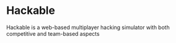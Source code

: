 # Hackable
Hackable is a web-based multiplayer hacking simulator with both competitive and team-based aspects 
